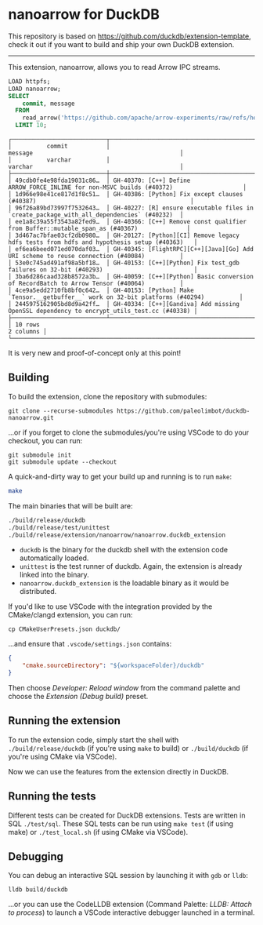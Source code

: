 # nanoarrow for DuckDB

This repository is based on https://github.com/duckdb/extension-template, check it out if you want to build and ship your own DuckDB extension.

---

This extension, nanoarrow, allows you to read Arrow IPC streams.


```sql
LOAD httpfs;
LOAD nanoarrow;
SELECT
    commit, message
  FROM
    read_arrow('https://github.com/apache/arrow-experiments/raw/refs/heads/main/data/arrow-commits/arrow-commits.arrows')
  LIMIT 10;
```

```
┌───────────────────────────┬───────────────────────────────────────────────────────────────────────────────────────────┐
│          commit           │                                          message                                          │
│          varchar          │                                          varchar                                          │
├───────────────────────────┼───────────────────────────────────────────────────────────────────────────────────────────┤
│ 49cdb0fe4e98fda19031c86…  │ GH-40370: [C++] Define ARROW_FORCE_INLINE for non-MSVC builds (#40372)                    │
│ 1d966e98e41ce817d1f8c51…  │ GH-40386: [Python] Fix except clauses (#40387)                                            │
│ 96f26a89bd73997f7532643…  │ GH-40227: [R] ensure executable files in `create_package_with_all_dependencies` (#40232)  │
│ ee1a8c39a55f3543a82fed9…  │ GH-40366: [C++] Remove const qualifier from Buffer::mutable_span_as (#40367)              │
│ 3d467ac7bfae03cf2db0980…  │ GH-20127: [Python][CI] Remove legacy hdfs tests from hdfs and hypothesis setup (#40363)   │
│ ef6ea6beed071ed070daf03…  │ GH-40345: [FlightRPC][C++][Java][Go] Add URI scheme to reuse connection (#40084)          │
│ 53e0c745ad491af98a5bf18…  │ GH-40153: [C++][Python] Fix test_gdb failures on 32-bit (#40293)                          │
│ 3ba6d286caad328b8572a3b…  │ GH-40059: [C++][Python] Basic conversion of RecordBatch to Arrow Tensor (#40064)          │
│ 4ce9a5edd2710fb8bf0c642…  │ GH-40153: [Python] Make `Tensor.__getbuffer__` work on 32-bit platforms (#40294)          │
│ 2445975162905bd8d9a42ff…  │ GH-40334: [C++][Gandiva] Add missing OpenSSL dependency to encrypt_utils_test.cc (#40338) │
├───────────────────────────┴───────────────────────────────────────────────────────────────────────────────────────────┤
│ 10 rows                                                                                                     2 columns │
└───────────────────────────────────────────────────────────────────────────────────────────────────────────────────────┘
```

It is very new and proof-of-concept only at this point!

## Building

To build the extension, clone the repository with submodules:

``` shell
git clone --recurse-submodules https://github.com/paleolimbot/duckdb-nanoarrow.git
```

...or if you forget to clone the submodules/you're using VSCode to do your checkout, you can run:

``` shell
git submodule init
git submodule update --checkout
```

A quick-and-dirty way to get your build up and running is to run `make`:

```sh
make

```
The main binaries that will be built are:

```sh
./build/release/duckdb
./build/release/test/unittest
./build/release/extension/nanoarrow/nanoarrow.duckdb_extension
```

- `duckdb` is the binary for the duckdb shell with the extension code automatically loaded.
- `unittest` is the test runner of duckdb. Again, the extension is already linked into the binary.
- `nanoarrow.duckdb_extension` is the loadable binary as it would be distributed.

If you'd like to use VSCode with the integration provided by the CMake/clangd extension, you
can run:

``` shell
cp CMakeUserPresets.json duckdb/
```

...and ensure that `.vscode/settings.json` contains:

``` json
{
    "cmake.sourceDirectory": "${workspaceFolder}/duckdb"
}
```

Then choose *Developer: Reload window* from the command palette and choose the
*Extension (Debug build)* preset.

## Running the extension

To run the extension code, simply start the shell with `./build/release/duckdb`
(if you're using `make` to build) or `./build/duckdb` (if you're using CMake
via VSCode).

Now we can use the features from the extension directly in DuckDB.

## Running the tests

Different tests can be created for DuckDB extensions. Tests are written in
SQL  `./test/sql`. These SQL tests can be run using `make test` (if using
make) or `./test_local.sh` (if using CMake via VSCode).

## Debugging

You can debug an interactive SQL session by launching it with `gdb` or `lldb`:

``` shell
lldb build/duckdb
```

...or you can use the CodeLLDB extension (Command Palette: *LLDB: Attach to process*)
to launch a VSCode interactive debugger launched in a terminal.
